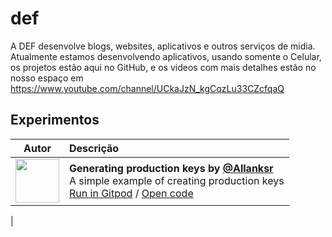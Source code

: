 # def
A DEF desenvolve blogs, websites, aplicativos e outros serviços de midia.
Atualmente estamos desenvolvendo aplicativos, usando somente o Celular,
os projetos estão aqui no GitHub, e os videos com mais detalhes estão no nosso
espaço em https://www.youtube.com/channel/UCkaJzN_kgCqzLu33CZcfqaQ


## Experimentos

| Autor | Descrição |
| :---: | :--- |
| <img src="https://avatars3.githubusercontent.com/u/30846360?s=460&v=4" width="70"> | **Generating production keys by [@Allanksr](https://github.com/Allanksr)**<br>A simple example of creating production keys<br>[Run in Gitpod](http://gitpod.io/#sdk=src/https://github.com/comaksr/def) / [Open code](https://github.com/comaksr/def/src) |
|

